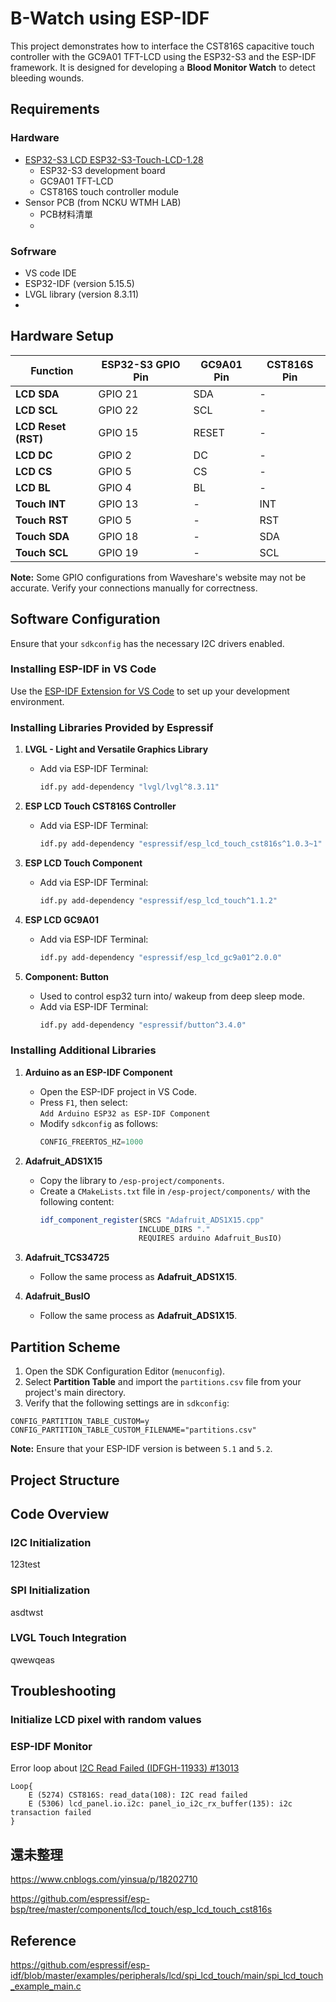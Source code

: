 # B-Watch using ESP-IDF

This project demonstrates how to interface the CST816S capacitive touch controller with the GC9A01 TFT-LCD using the ESP32-S3 and the ESP-IDF framework. It is designed for developing a **Blood Monitor Watch** to detect bleeding wounds.

## Requirements
### Hardware
- [ESP32-S3 LCD ESP32-S3-Touch-LCD-1.28](https://www.waveshare.com/esp32-s3-touch-lcd-1.28.htm)
    - ESP32-S3 development board
    - GC9A01 TFT-LCD
    - CST816S touch controller module
- Sensor PCB (from NCKU WTMH LAB)
    - PCB材料清單
    -

### Sofrware
- VS code IDE
- ESP32-IDF (version 5.15.5)
- LVGL library (version 8.3.11)
- 

## Hardware Setup

| Function            | ESP32-S3 GPIO Pin | GC9A01 Pin   | CST816S Pin  |
|---------------------|--------------------|--------------|--------------|
| **LCD SDA**         | GPIO 21           | SDA          | -            |
| **LCD SCL**         | GPIO 22           | SCL          | -            |
| **LCD Reset (RST)** | GPIO 15           | RESET        | -            |
| **LCD DC**          | GPIO 2            | DC           | -            |
| **LCD CS**          | GPIO 5            | CS           | -            |
| **LCD BL**          | GPIO 4            | BL           | -            |
| **Touch INT**       | GPIO 13           | -            | INT          |
| **Touch RST**       | GPIO 5            | -            | RST          |
| **Touch SDA**       | GPIO 18           | -            | SDA          |
| **Touch SCL**       | GPIO 19           | -            | SCL          |

**Note:** Some GPIO configurations from Waveshare's website may not be accurate. Verify your connections manually for correctness.

## Software Configuration  
Ensure that your `sdkconfig` has the necessary I2C drivers enabled.

### Installing ESP-IDF in VS Code  
Use the [ESP-IDF Extension for VS Code](https://github.com/espressif/vscode-esp-idf-extension) to set up your development environment.

### Installing Libraries Provided by Espressif  

1. **LVGL - Light and Versatile Graphics Library**  
   - Add via ESP-IDF Terminal:  
     ```bash  
     idf.py add-dependency "lvgl/lvgl^8.3.11"  
     ```  

2. **ESP LCD Touch CST816S Controller**  
   - Add via ESP-IDF Terminal:  
     ```bash  
     idf.py add-dependency "espressif/esp_lcd_touch_cst816s^1.0.3~1"  
     ```  

3. **ESP LCD Touch Component**  
   - Add via ESP-IDF Terminal:  
     ```bash  
     idf.py add-dependency "espressif/esp_lcd_touch^1.1.2"  
     ```  

4. **ESP LCD GC9A01**  
   - Add via ESP-IDF Terminal:  
     ```bash  
     idf.py add-dependency "espressif/esp_lcd_gc9a01^2.0.0"  
     ```
     
5. **Component: Button**
   - Used to control esp32 turn into/ wakeup from deep sleep mode.
   - Add via ESP-IDF Terminal:  
     ```bash  
     idf.py add-dependency "espressif/button^3.4.0"
     ```
     
### Installing Additional Libraries  

1. **Arduino as an ESP-IDF Component**  
   - Open the ESP-IDF project in VS Code.  
   - Press `F1`, then select:  
     ```Add Arduino ESP32 as ESP-IDF Component```  
   - Modify `sdkconfig` as follows:  
     ```c  
     CONFIG_FREERTOS_HZ=1000  
     ```  

2. **Adafruit_ADS1X15**  
   - Copy the library to `/esp-project/components`.  
   - Create a `CMakeLists.txt` file in `/esp-project/components/` with the following content:  
     ```cmake  
     idf_component_register(SRCS "Adafruit_ADS1X15.cpp"  
                           INCLUDE_DIRS "."  
                           REQUIRES arduino Adafruit_BusIO)  
     ```  

3. **Adafruit_TCS34725**  
   - Follow the same process as **Adafruit_ADS1X15**.  

4. **Adafruit_BusIO**  
   - Follow the same process as **Adafruit_ADS1X15**.  


## Partition Scheme  
1. Open the SDK Configuration Editor (`menuconfig`).  
2. Select **Partition Table** and import the `partitions.csv` file from your project's main directory.  
3. Verify that the following settings are in `sdkconfig`:  
```
CONFIG_PARTITION_TABLE_CUSTOM=y
CONFIG_PARTITION_TABLE_CUSTOM_FILENAME="partitions.csv"
```
  
**Note:** Ensure that your ESP-IDF version is between `5.1` and `5.2`.  





## Project Structure



## Code Overview
### I2C Initialization
123test

### SPI Initialization
asdtwst

### LVGL Touch Integration
qwewqeas


## Troubleshooting
### Initialize LCD pixel with random values


### ESP-IDF Monitor
Error loop about [I2C Read Failed (IDFGH-11933) #13013](https://github.com/espressif/esp-idf/issues/13013)
```
Loop{
    E (5274) CST816S: read_data(108): I2C read failed
    E (5306) lcd_panel.io.i2c: panel_io_i2c_rx_buffer(135): i2c transaction failed
}
```





## 還未整理
https://www.cnblogs.com/yinsua/p/18202710

https://github.com/espressif/esp-bsp/tree/master/components/lcd_touch/esp_lcd_touch_cst816s

## Reference
https://github.com/espressif/esp-idf/blob/master/examples/peripherals/lcd/spi_lcd_touch/main/spi_lcd_touch_example_main.c






